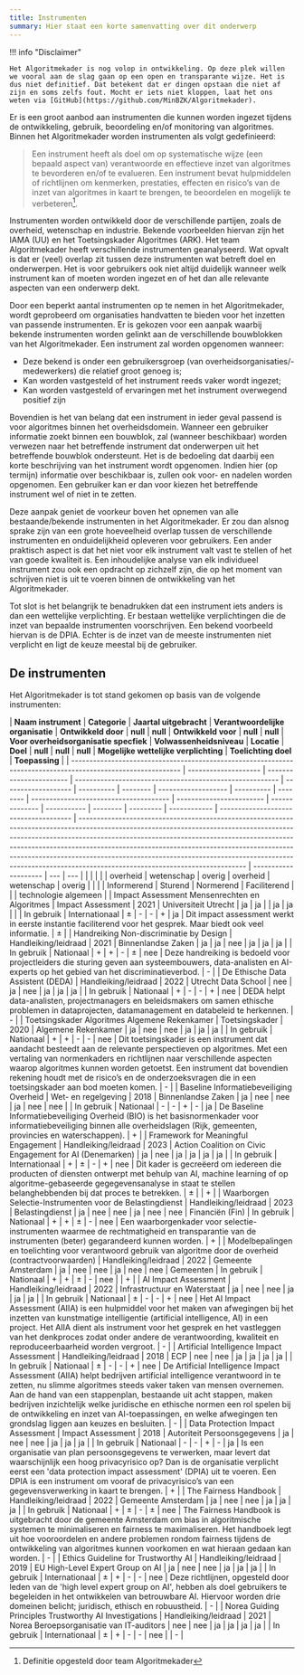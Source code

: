 ```yaml
---
title: Instrumenten
summary: Hier staat een korte samenvatting over dit onderwerp
---
```


!!! info "Disclaimer"

    Het Algoritmekader is nog volop in ontwikkeling. Op deze plek willen we vooral aan de slag gaan op een open en transparante wijze. Het is dus niet definitief. Dat betekent dat er dingen opstaan die niet af zijn en soms zelfs fout. Mocht er iets niet kloppen, laat het ons weten via [GitHub](https://github.com/MinBZK/Algoritmekader).

Er is een groot aanbod aan instrumenten die kunnen worden ingezet tijdens de ontwikkeling, gebruik, beoordeling en/of monitoring van algoritmes. Binnen het Algoritmekader worden instrumenten als volgt gedefinieerd:

> Een instrument heeft als doel om op systematische wijze (een bepaald aspect van) verantwoorde en effectieve inzet van algoritmes te bevorderen en/of te evalueren. Een instrument bevat hulpmiddelen of richtlijnen om kenmerken, prestaties, effecten en risico’s van de inzet van algoritmes in kaart te brengen, te beoordelen en mogelijk te verbeteren[^1].

[^1]: Definitie opgesteld door team Algoritmekader

Instrumenten worden ontwikkeld door de verschillende partijen, zoals de overheid, wetenschap en industrie.
Bekende voorbeelden hiervan zijn het IAMA (UU) en het Toetsingskader Algoritmes (ARK).
Het team Algoritmekader heeft verschillende instrumenten geanalyseerd.
Wat opvalt is dat er (veel) overlap zit tussen deze instrumenten wat betreft doel en onderwerpen.
Het is voor gebruikers ook niet altijd duidelijk wanneer welk instrument kan of moeten worden ingezet en of het dan alle relevante aspecten van een onderwerp dekt.

Door een beperkt aantal instrumenten op te nemen in het Algoritmekader, wordt geprobeerd om organisaties handvatten te bieden voor het inzetten van passende instrumenten.
Er is gekozen voor een aanpak waarbij bekende instrumenten worden gelinkt aan de verschillende bouwblokken van het Algoritmekader.
Een instrument zal worden opgenomen wanneer:

- Deze bekend is onder een gebruikersgroep (van overheidsorganisaties/-medewerkers) die relatief groot genoeg is;
- Kan worden vastgesteld of het instrument reeds vaker wordt ingezet;
- Kan worden vastgesteld of ervaringen met het instrument overwegend positief zijn

Bovendien is het van belang dat een instrument in ieder geval passend is voor algoritmes binnen het overheidsdomein.
Wanneer een gebruiker informatie zoekt binnen een bouwblok, zal (wanneer beschikbaar) worden verwezen naar het betreffende instrument dat onderwerpen uit het betreffende bouwblok ondersteunt.
Het is de bedoeling dat daarbij een korte beschrijving van het instrument wordt opgenomen.
Indien hier (op termijn) informatie over beschikbaar is, zullen ook voor- en nadelen worden opgenomen.
Een gebruiker kan er dan voor kiezen het betreffende instrument wel of niet in te zetten.

Deze aanpak geniet de voorkeur boven het opnemen van alle bestaande/bekende instrumenten in het Algoritmekader.
Er zou dan alsnog sprake zijn van een grote hoeveelheid overlap tussen de verschillende instrumenten en onduidelijkheid opleveren voor gebruikers.
Een ander praktisch aspect is dat het niet voor elk instrument valt vast te stellen of het van goede kwaliteit is.
Een inhoudelijke analyse van elk individueel instrument zou ook een opdracht op zichzelf zijn, die op het moment van schrijven niet is uit te voeren binnen de ontwikkeling van het Algoritmekader.

Tot slot is het belangrijk te benadrukken dat een instrument iets anders is dan een wettelijke verplichting.
Er bestaan wettelijke verplichtingen die de inzet van bepaalde instrumenten voorschrijven. Een bekend voorbeeld hiervan is de DPIA. Echter is de inzet van de meeste instrumenten niet verplicht en ligt de keuze meestal bij de gebruiker.

## De instrumenten

Het Algoritmekader is tot stand gekomen op basis van de volgende instrumenten:

| **Naam instrument**                                                                                          | **Categorie**        | **Jaartal uitgebracht** | **Verantwoordelijke organisatie**                        | **Ontwikkeld door** | **null**   | **null** | **Ontwikkeld voor** | **null**   | **null** | **Voor overheidsorganisatie specfiek** | **Volwassenheidsniveau** | **Locatie**    | **Doel**    | **null** | **null**  | **null**     | **Mogelijke wettelijke verplichting** | **Toelichting doel**                                                                                                                                                                                                                                                                                                                                                                                                                                 | **Toepassing**       |
| ------------------------------------------------------------------------------------------------------------ | -------------------- | ----------------------- | -------------------------------------------------------- | ------------------- | ---------- | -------- | ------------------- | ---------- | -------- | -------------------------------------- | ------------------------ | -------------- | ----------- | -------- | --------- | ------------ | ------------------------------------- | ---------------------------------------------------------------------------------------------------------------------------------------------------------------------------------------------------------------------------------------------------------------------------------------------------------------------------------------------------------------------------------------------------------------------------------------------------- | -------------------- | --- | --- |
|                                                                                                              |                      |                         |                                                          | overheid            | wetenschap | overig   | overheid            | wetenschap | overig   |                                        |                          |                | Informerend | Sturend  | Normerend | Faciliterend |                                       |                                                                                                                                                                                                                                                                                                                                                                                                                                                      | technologie algemeen |
| Impact Assessment Mensenrechten en Algoritmes                                                                | Impact Assessment    | 2021                    | Universiteit Utrecht                                     | ja                  | ja         |          | ja                  | ja         |          |                                        | In gebruik               | Internationaal | ±           | -        | -         | +            | ja                                    | Dit impact assessment werkt in eerste instantie faciliterend voor het gesprek. Maar biedt ook veel informatie.                                                                                                                                                                                                                                                                                                                                       | ±                    |
| Handreiking Non-discriminatie by Design                                                                      | Handleiking/leidraad | 2021                    | Binnenlandse Zaken                                       | ja                  | ja         | nee      | ja                  | ja         | ja       |                                        | In gebruik               | Nationaal      | +           | +        | -         | ±            | nee                                   | Deze handreiking is bedoeld voor projectleiders die sturing geven aan systeembouwers, data-analisten en AI-experts op het gebied van het discriminatieverbod.                                                                                                                                                                                                                                                                                        | -                    |
| De Ethische Data Assistent (DEDA)                                                                            | Handleiking/leidraad | 2022                    | Utrecht Data School                                      | nee                 | ja         | nee      | ja                  | ja         | ja       |                                        | In gebruik               | Nationaal      | +           | -        | -         | +            | nee                                   | DEDA helpt data-analisten, projectmanagers en beleidsmakers om samen ethische problemen in dataprojecten, datamanagement en databeleid te herkennen.                                                                                                                                                                                                                                                                                                 | -                    |
| Toetsingskader Algoritmes Algemene Rekenkamer                                                                | Toetsingskader       | 2020                    | Algemene Rekenkamer                                      | ja                  | nee        | nee      | ja                  | ja         | ja       |                                        | In gebruik               | Nationaal      | +           | +        | -         | -            | nee                                   | Dit toetsingskader is een instrument dat aandacht besteedt aan de relevante perspectieven op algoritmes. Met een vertaling van normenkaders en richtlijnen naar verschillende aspecten waarop algoritmes kunnen worden getoetst. Een instrument dat bovendien rekening houdt met de risico’s en de onderzoeksvragen die in een toetsingskader aan bod moeten komen.                                                                                  | -                    |
| Baseline Informatiebeveiliging Overheid                                                                      | Wet- en regelgeving  | 2018                    | Binnenlandse Zaken                                       | ja                  | nee        | nee      | ja                  | nee        | nee      |                                        | In gebruik               | Nationaal      | -           | -        | +         | -            | ja                                    | De Baseline Informatiebeveiliging Overheid (BIO) is het basisnormenkader voor informatiebeveiliging binnen alle overheidslagen (Rijk, gemeenten, provincies en waterschappen).                                                                                                                                                                                                                                                                       | +                    |
| Framework for Meaningful Engagement                                                                          | Handleiking/leidraad | 2023                    | Action Coalition on Civic Engagement for AI (Denemarken) | ja                  | nee        | ja       | ja                  | ja         | ja       |                                        | In gebruik               | Internationaal | +           | ±        | -         | +            | nee                                   | Dit kader is gecreëerd om iedereen die producten of diensten ontwerpt met behulp van AI, machine learning of op algoritme-gebaseerde gegegevensanalyse in staat te stellen belanghebbenden bij dat proces te betrekken.                                                                                                                                                                                                                              | ±                    |     | +   |
| Waarborgen Selectie-Instrumenten voor de Belastingdienst                                                     | Handleiking/leidraad | 2023                    | Belastingdienst                                          | ja                  | nee        | nee      | ja                  | nee        | nee      | Financiën (Fin)                        | In gebruik               | Nationaal      | +           | +        | ±         | -            | nee                                   | Een waarborgenkader voor selectie-instrumenten waarmee de rechtmatigheid en transparantie van de instrumenten (beter) gegarandeerd kunnen worden.                                                                                                                                                                                                                                                                                                    | +                    |
| Modelbepalingen en toelichting voor verantwoord gebruik van algoritme door de overheid (contractvoorwaarden) | Handleiking/leidraad | 2022                    | Gemeente Amsterdam                                       | ja                  | nee        | nee      | ja                  | nee        | nee      | Gemeenten                              | In gebruik               | Nationaal      | +           | +        | ±         | -            | nee                                   |                                                                                                                                                                                                                                                                                                                                                                                                                                                      | +                    |
| AI Impact Assessment                                                                                         | Handleiking/leidraad | 2022                    | Infrastructuur en Waterstaat                             | ja                  | nee        | nee      | ja                  | ja         | ja       |                                        | In gebruik               | Nationaal      | ±           | -        | -         | +            | nee                                   | Het AI Impact Assessment (AIIA) is een hulpmiddel voor het maken van afwegingen bij het inzetten van kunstmatige intelligentie (artificial intelligence, AI) in een project. Het AIIA dient als instrument voor het gesprek en het vastleggen van het denkproces zodat onder andere de verantwoording, kwaliteit en reproduceerbaarheid worden vergroot.                                                                                             | -                    |
| Artificial Intelligence Impact Assessment                                                                    | Handleiking/leidraad | 2018                    | ECP                                                      | nee                 | nee        | ja       | ja                  | ja         | ja       |                                        | In gebruik               | Nationaal      | ±           | -        | -         | +            | nee                                   | De Artificial Intelligence Impact Assessment (AIIA) helpt bedrijven artificial intelligence verantwoord in te zetten, nu slimme algoritmes steeds vaker taken van mensen overnemen. Aan de hand van een stappenplan, bestaande uit acht stappen, maken bedrijven inzichtelijk welke juridische en ethische normen een rol spelen bij de ontwikkeling en inzet van AI-toepassingen, en welke afwegingen ten grondslag liggen aan keuzes en besluiten. | -                    |
| Data Protection Impact Assessment                                                                            | Impact Assessment    | 2018                    | Autoriteit Persoonsgegevens                              | ja                  | nee        | nee      | ja                  | ja         | ja       |                                        | In gebruik               | Nationaal      | -           | -        | +         | -            | ja                                    | Is een organisatie van plan persoonsgegevens te verwerken, maar levert dat waarschijnlijk een hoog privacyrisico op? Dan is de organisatie verplicht eerst een 'data protection impact assessment' (DPIA) uit te voeren. Een DPIA is een instrument om vooraf de privacyrisico’s van een gegevensverwerking in kaart te brengen.                                                                                                                     | +                    |
| The Fairness Handbook                                                                                        | Handleiking/leidraad | 2022                    | Gemeente Amsterdam                                       | ja                  | nee        | nee      | ja                  | ja         | ja       |                                        | In gebruik               | Nationaal      | +           | ±        | -         | ±            | nee                                   | The Fairness Handbook is uitgebracht door de gemeente Amsterdam om bias in algoritmische systemen te minimaliseren en fairness te maximaliseren. Het handboek legt uit hoe vooroordelen en andere problemen rondom fairness tijdens de ontwikkeling van algoritmes kunnen voorkomen en wat hieraan gedaan kan worden.                                                                                                                                | -                    |
| Ethics Guideline for Trustworthy AI                                                                          | Handleiking/leidraad | 2019                    | EU High-Level Expert Group on AI                         | ja                  | nee        | nee      | ja                  | ja         | ja       |                                        | In gebruik               | Internationaal | ±           | +        | -         | -            | nee                                   | Deze richtlijnen, opgesteld door leden van de 'high level expert group on AI', hebben als doel gebruikers te begeleiden in het ontwikkelen van betrouwbare AI. Hiervoor worden drie domeinen belicht; juridisch, ethisch en robuustheid.                                                                                                                                                                                                             | -                    |
| Norea Guiding Principles Trustworthy AI Investigations                                                       | Handleiking/leidraad | 2021                    | Norea Beroepsorganisatie van IT-auditors                 | nee                 | nee        | ja       | ja                  | ja         | ja       |                                        | In gebruik               | Internationaal | ±           | +        | -         | -            | nee                                   |                                                                                                                                                                                                                                                                                                                                                                                                                                                      | -                    |
